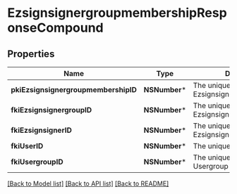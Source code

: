 # EzsignsignergroupmembershipResponseCompound

## Properties
Name | Type | Description | Notes
------------ | ------------- | ------------- | -------------
**pkiEzsignsignergroupmembershipID** | **NSNumber*** | The unique ID of the Ezsignsignergroupmembership | 
**fkiEzsignsignergroupID** | **NSNumber*** | The unique ID of the Ezsignsignergroup | 
**fkiEzsignsignerID** | **NSNumber*** | The unique ID of the Ezsignsigner | [optional] 
**fkiUserID** | **NSNumber*** | The unique ID of the User | [optional] 
**fkiUsergroupID** | **NSNumber*** | The unique ID of the Usergroup | [optional] 

[[Back to Model list]](../README.md#documentation-for-models) [[Back to API list]](../README.md#documentation-for-api-endpoints) [[Back to README]](../README.md)


